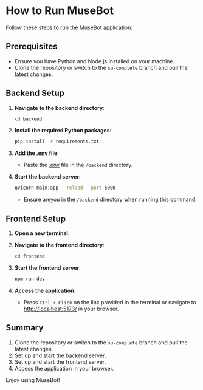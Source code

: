 # How to Run MuseBot

Follow these steps to run the MuseBot application:

## Prerequisites

- Ensure you have Python and Node.js installed on your machine.
- Clone the repository or switch to the `su-complete` branch and pull the latest changes.

## Backend Setup

1. **Navigate to the backend directory**:
    ```sh
    cd backend
    ```

2. **Install the required Python packages**:
    ```sh
    pip install -r requirements.txt
    ```

3. **Add the [.env](http://_vscodecontentref_/0) file**:
    - Paste the [.env](http://_vscodecontentref_/1) file in the `/backend` directory.

4. **Start the backend server**:
    ```sh
    uvicorn main:app --reload --port 5000
    ```
    - Ensure  areyou in the `/backend` directory when running this command.

## Frontend Setup

1. **Open a new terminal**.

2. **Navigate to the frontend directory**:
    ```sh
    cd frontend
    ```

3. **Start the frontend server**:
    ```sh
    npm run dev
    ```

4. **Access the application**:
    - Press `Ctrl + Click` on the link provided in the terminal or navigate to [http://localhost:5173/](http://localhost:5173/) in your browser.

## Summary

1. Clone the repository or switch to the `su-complete` branch and pull the latest changes.
2. Set up and start the backend server.
3. Set up and start the frontend server.
4. Access the application in your browser.

Enjoy using MuseBot!